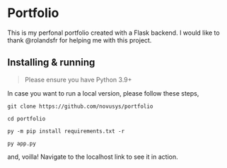 # Portfolio

This is my perfonal portfolio created with a Flask backend. I would like to thank @rolandsfr for helping me with this
project.

## Installing & running

> Please ensure you have Python 3.9+

In case you want to run a local version, please follow these steps,

```
git clone https://github.com/novusys/portfolio
```
```
cd portfolio
```
``` 
py -m pip install requirements.txt -r
```
```
py app.py
```

and, voilla! Navigate to the localhost link to see it in action.